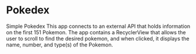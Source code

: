 # Pokedex
 Simple Pokedex
This app connects to an external API that holds information on the first 151 Pokemon. The app contains a RecyclerView that allows the user to scroll to find the desired pokemon, and when clicked, it displays the name, number, and type(s) of the Pokemon.
